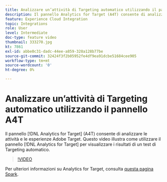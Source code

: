 ```yaml
---
title: Analizzare un’attività di Targeting automatico utilizzando il pannello A4T
description: Il pannello Analytics for Target (A4T) consente di analizzare le attività e le esperienze Adobe Target. Questo video illustra come utilizzare il pannello Analytics for Target per visualizzare i risultati di un test di Targeting automatico.
feature: Experience Cloud Integration
topic: Integrations
role: User
level: Intermediate
doc-type: feature video
thumbnail: 333270.jpg
kt: 7861
exl-id: abbe0c31-dadc-44ee-a859-328a128b77be
source-git-commit: 32424f3f2b05952fe4df9ea91dcbe51684cee905
workflow-type: tm+mt
source-wordcount: '0'
ht-degree: 0%

---
```


# Analizzare un’attività di Targeting automatico utilizzando il pannello A4T

Il pannello [!DNL Analytics for Target] (A4T) consente di analizzare le attività e le esperienze Adobe Target. Questo video illustra come utilizzare il pannello [!DNL Analytics for Target] per visualizzare i risultati di un test di Targeting automatico.

>[!VIDEO](https://video.tv.adobe.com/v/3412969/?quality=12&learn=on&captions=ita)

Per ulteriori informazioni su Analytics for Target, consulta [questa pagina Spark](https://spark.adobe.com/page/Lo3Spm4oBOvwF/).
